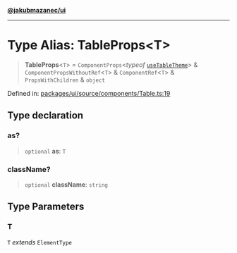 [**@jakubmazanec/ui**](../README.md)

---

# Type Alias: TableProps\<T\>

> **TableProps**\<`T`\> = `ComponentProps`\<_typeof_
> [`useTableTheme`](../variables/useTableTheme.md)\> & `ComponentPropsWithoutRef`\<`T`\> &
> `ComponentRef`\<`T`\> & `PropsWithChildren` & `object`

Defined in:
[packages/ui/source/components/Table.ts:19](https://github.com/jakubmazanec/tools/blob/d956cf350ae3e6bad1df754a19dfbabb088c1451/packages/ui/source/components/Table.ts#L19)

## Type declaration

### as?

> `optional` **as**: `T`

### className?

> `optional` **className**: `string`

## Type Parameters

### T

`T` _extends_ `ElementType`
